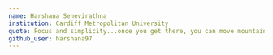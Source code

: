 ```yaml
---
name: Harshana Senevirathna
institution: Cardiff Metropolitan University
quote: Focus and simplicity...once you get there, you can move mountains.
github_user: harshana97
---
```

